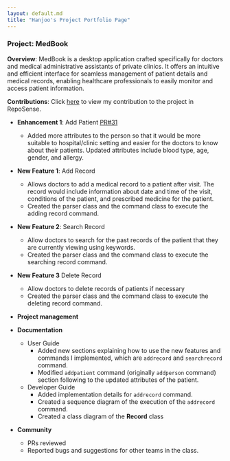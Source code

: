 ```yaml
---
layout: default.md
title: "Hanjoo's Project Portfolio Page"
---
```


### Project: MedBook

**Overview**: MedBook is a desktop application crafted specifically for doctors and medical administrative assistants of private clinics. It offers an intuitive and efficient interface for seamless management of patient details and medical records, enabling healthcare professionals to easily monitor and access patient information.

**Contributions**: Click [here](https://nus-cs2103-ay2324s1.github.io/tp-dashboard/?search=hjoneweek&breakdown=false&sort=groupTitle%20dsc&sortWithin=title&since=2023-09-22&timeframe=commit&mergegroup=&groupSelect=groupByRepos) to view my contribution to the project in RepoSense.

- **Enhancement 1**: Add Patient [PR#31](https://github.com/AY2324S1-CS2103T-T12-4/tp/pull/31)

  - Added more attributes to the person so that it would be more suitable to hospital/clinic setting and easier for the doctors to know about their patients. Updated attributes include blood type, age, gender, and allergy.

- **New Feature 1**: Add Record 

  - Allows doctors to add a medical record to a patient after visit. The record would include information about date and time of the visit, conditions of the patient, and prescribed medicine for the patient.
  - Created the parser class and the command class to execute the adding record command.

- **New Feature 2**: Search Record

  - Allow doctors to search for the past records of the patient that they are currently viewing using keywords.
  - Created the parser class and the command class to execute the searching record command.

- **New Feature 3** Delete Record

  - Allow doctors to delete records of patients if necessary
  - Created the parser class and the command class to execute the deleting record command.

- **Project management**

- **Documentation**

  - User Guide
    - Added new sections explaining how to use the new features and commands I implemented, which are `addrecord` and `searchrecord`
      command.
    - Modified `addpatient` command (originally `addperson` command) section following to the updated attributes of the patient.
  - Developer Guide
    - Added implementation details for `addrecord` command.
    - Created a sequence diagram of the execution of the `addrecord` command.
    - Created a class diagram of the **Record** class

- **Community**
  - PRs reviewed
  - Reported bugs and suggestions for other teams in the class.
